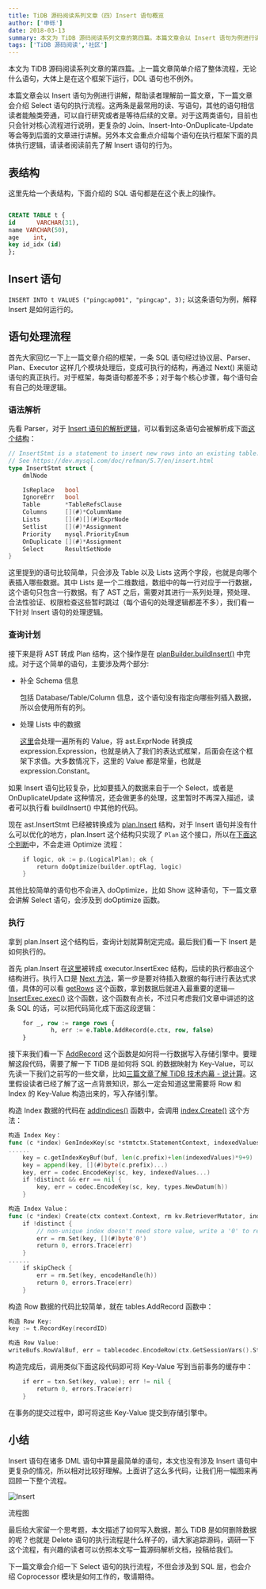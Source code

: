 ```yaml
---
title: TiDB 源码阅读系列文章（四）Insert 语句概览
author: ['申砾']
date: 2018-03-13
summary: 本文为 TiDB 源码阅读系列文章的第四篇。本篇文章会以 Insert 语句为例进行讲解，帮助读者理解前一篇文章。
tags: ['TiDB 源码阅读','社区']
--- 
```


本文为 TiDB 源码阅读系列文章的第四篇。上一篇文章简单介绍了整体流程，无论什么语句，大体上是在这个框架下运行，DDL 语句也不例外。

本篇文章会以 Insert 语句为例进行讲解，帮助读者理解前一篇文章，下一篇文章会介绍 Select 语句的执行流程。这两条是最常用的读、写语句，其他的语句相信读者能触类旁通，可以自行研究或者是等待后续的文章。对于这两类语句，目前也只会针对核心流程进行说明，更复杂的 Join、Insert-Into-OnDuplicate-Update 等会等到后面的文章进行讲解。另外本文会重点介绍每个语句在执行框架下面的具体执行逻辑，请读者阅读前先了解 Insert 语句的行为。

## 表结构

这里先给一个表结构，下面介绍的 SQL 语句都是在这个表上的操作。

```sql

CREATE TABLE t {
id      VARCHAR(31),
name VARCHAR(50),
age    int,
key id_idx (id)
};
```

## Insert 语句

`INSERT INTO t VALUES ("pingcap001", "pingcap", 3);` 以这条语句为例，解释 Insert 是如何运行的。

## 语句处理流程

首先大家回忆一下上一篇文章介绍的框架，一条 SQL 语句经过协议层、Parser、Plan、Executor 这样几个模块处理后，变成可执行的结构，再通过 Next() 来驱动语句的真正执行。对于框架，每类语句都差不多；对于每个核心步骤，每个语句会有自己的处理逻辑。

### 语法解析

先看 Parser，对于 [Insert 语句的解析逻辑](https://github.com/pingcap/tidb/blob/source-code/parser/parser.y#L2525)，可以看到这条语句会被解析成下面[这个结构](https://github.com/pingcap/tidb/blob/source-code/ast/dml.go#L706)：

```go
// InsertStmt is a statement to insert new rows into an existing table.
// See https://dev.mysql.com/doc/refman/5.7/en/insert.html
type InsertStmt struct {
    dmlNode

    IsReplace   bool
    IgnoreErr   bool
    Table       *TableRefsClause
    Columns     [](#)*ColumnName
    Lists       [](#)[](#)ExprNode
    Setlist     [](#)*Assignment
    Priority    mysql.PriorityEnum
    OnDuplicate [](#)*Assignment
    Select      ResultSetNode
}

```

这里提到的语句比较简单，只会涉及 Table 以及 Lists 这两个字段，也就是向哪个表插入哪些数据。其中 Lists 是一个二维数组，数组中的每一行对应于一行数据，这个语句只包含一行数据。有了 AST 之后，需要对其进行一系列处理，预处理、合法性验证、权限检查这些暂时跳过（每个语句的处理逻辑都差不多），我们看一下针对 Insert 语句的处理逻辑。

### 查询计划

接下来是将 AST 转成 Plan 结构，这个操作是在 [planBuilder.buildInsert()](https://github.com/pingcap/tidb/blob/source-code/plan/planbuilder.go#L752) 中完成。对于这个简单的语句，主要涉及两个部分:

* 补全 Schema 信息

    包括 Database/Table/Column 信息，这个语句没有指定向哪些列插入数据，所以会使用所有的列。

* 处理 Lists 中的数据

    [这里](https://github.com/pingcap/tidb/blob/source-code/plan/planbuilder.go#L821)会处理一遍所有的 Value，将 ast.ExprNode 转换成 expression.Expression，也就是纳入了我们的表达式框架，后面会在这个框架下求值。大多数情况下，这里的 Value 都是常量，也就是 expression.Constant。

如果 Insert 语句比较复杂，比如要插入的数据来自于一个 Select，或者是 OnDuplicateUpdate 这种情况，还会做更多的处理，这里暂时不再深入描述，读者可以执行看 buildInsert() 中其他的代码。

现在 ast.InsertStmt 已经被转换成为 [plan.Insert](https://github.com/pingcap/tidb/blob/source-code/plan/common_plans.go#L265) 结构，对于 Insert 语句并没有什么可以优化的地方，plan.Insert 这个结构只实现了 `Plan` 这个接口，所以在[下面这个判断](https://github.com/pingcap/tidb/blob/source-code/plan/optimizer.go#L81)中，不会走进 Optimize 流程：

```go
    if logic, ok := p.(LogicalPlan); ok {
        return doOptimize(builder.optFlag, logic)
    }
```

其他比较简单的语句也不会进入 doOptimize，比如 Show 这种语句，下一篇文章会讲解 Select 语句，会涉及到 doOptimize 函数。

### 执行

拿到 plan.Insert 这个结构后，查询计划就算制定完成。最后我们看一下 Insert 是如何执行的。

首先 plan.Insert 在[这里](https://github.com/pingcap/tidb/blob/source-code/executor/builder.go#L338)被转成 executor.InsertExec 结构，后续的执行都由这个结构进行。执行入口是 [Next 方法](https://github.com/pingcap/tidb/blob/source-code/executor/write.go#L1084)，第一步是要对待插入数据的每行进行表达式求值，具体的可以看 [getRows](https://github.com/pingcap/tidb/blob/source-code/executor/write.go#L1259) 这个函数，拿到数据后就进入最重要的逻辑— [InsertExec.exec()](https://github.com/pingcap/tidb/blob/source-code/executor/write.go#L880) 这个函数，这个函数有点长，不过只考虑我们文章中讲述的这条 SQL 的话，可以把代码简化成下面这段逻辑：

```sql
    for _, row := range rows {
            h, err := e.Table.AddRecord(e.ctx, row, false)
	}
```

接下来我们看一下 [AddRecord](https://github.com/pingcap/tidb/blob/source-code/table/tables/tables.go#L345) 这个函数是如何将一行数据写入存储引擎中。要理解这段代码，需要了解一下 TiDB 是如何将 SQL 的数据映射为 Key-Value，可以先读一下我们之前写的一些文章，比如[三篇文章了解 TiDB 技术内幕 - 说计算](https://pingcap.com/blog-cn/tidb-internal-2/)。这里假设读者已经了解了这一点背景知识，那么一定会知道这里需要将 Row 和 Index 的 Key-Value 构造出来的，写入存储引擎。

构造 Index 数据的代码在 [addIndices()](https://github.com/pingcap/tidb/blob/source-code/table/tables/tables.go#L447) 函数中，会调用 [index.Create()](https://github.com/pingcap/tidb/blob/source-code/table/tables/index.go#L191) 这个方法：

```go
构造 Index Key：
func (c *index) GenIndexKey(sc *stmtctx.StatementContext, indexedValues [](#)types.Datum, h int64, buf [](#)byte) (key [](#)byte, distinct bool, err error) {
......
    key = c.getIndexKeyBuf(buf, len(c.prefix)+len(indexedValues)*9+9)
    key = append(key, [](#)byte(c.prefix)...)
    key, err = codec.EncodeKey(sc, key, indexedValues...)
    if !distinct && err == nil {
        key, err = codec.EncodeKey(sc, key, types.NewDatum(h))
    }
```

```go
构造 Index Value：
func (c *index) Create(ctx context.Context, rm kv.RetrieverMutator, indexedValues [](#)types.Datum, h int64) (int64, error) {
    if !distinct {
        // non-unique index doesn't need store value, write a '0' to reduce space
        err = rm.Set(key, [](#)byte'0')
        return 0, errors.Trace(err)
    }
......
    if skipCheck {
        err = rm.Set(key, encodeHandle(h))
        return 0, errors.Trace(err)
    }
```

构造 Row 数据的代码比较简单，就在 tables.AddRecord 函数中：

```go
构造 Row Key: 
key := t.RecordKey(recordID)
```

```go
构造 Row Value:
writeBufs.RowValBuf, err = tablecodec.EncodeRow(ctx.GetSessionVars().StmtCtx, row, colIDs, writeBufs.RowValBuf, writeBufs.AddRowValues)
```

构造完成后，调用类似下面这段代码即可将 Key-Value 写到当前事务的缓存中：

```go
    if err = txn.Set(key, value); err != nil {
        return 0, errors.Trace(err)
    }
```

在事务的提交过程中，即可将这些 Key-Value 提交到存储引擎中。

## 小结

Insert 语句在诸多 DML 语句中算是最简单的语句，本文也没有涉及 Insert 语句中更复杂的情况，所以相对比较好理解。上面讲了这么多代码，让我们用一幅图来再回顾一下整个流程。

![Insert](media/tidb-source-code-reading-4/1.png)

<div class="caption-center">流程图</div>

最后给大家留一个思考题，本文描述了如何写入数据，那么 TiDB 是如何删除数据的呢？也就是 Delete 语句的执行流程是什么样子的，请大家追踪源码，调研一下这个流程，有兴趣的读者可以仿照本文写一篇源码解析文档，投稿给我们。

下一篇文章会介绍一下 Select 语句的执行流程，不但会涉及到 SQL 层，也会介绍 Coprocessor 模块是如何工作的，敬请期待。
